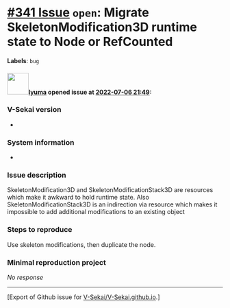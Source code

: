 # [\#341 Issue](https://github.com/V-Sekai/V-Sekai.github.io/issues/341) `open`: Migrate SkeletonModification3D runtime state to Node or RefCounted
**Labels**: `bug`


#### <img src="https://avatars.githubusercontent.com/u/39946030?v=4" width="50">[lyuma](https://github.com/lyuma) opened issue at [2022-07-06 21:49](https://github.com/V-Sekai/V-Sekai.github.io/issues/341):

### V-Sekai version

*

### System information

*

### Issue description

SkeletonModification3D and SkeletonModificationStack3D are resources which make it awkward to hold runtime state. Also SkeletonModificationStack3D is an indirection via resource which makes it impossible to add additional modifications to an existing object 

### Steps to reproduce

Use skeleton modifications, then duplicate the node.

### Minimal reproduction project

_No response_




-------------------------------------------------------------------------------



[Export of Github issue for [V-Sekai/V-Sekai.github.io](https://github.com/V-Sekai/V-Sekai.github.io).]
